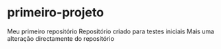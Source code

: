 # primeiro-projeto
 Meu primeiro repositório
 Repositório criado para testes iniciais
 Mais uma  alteração directamente do repositório

